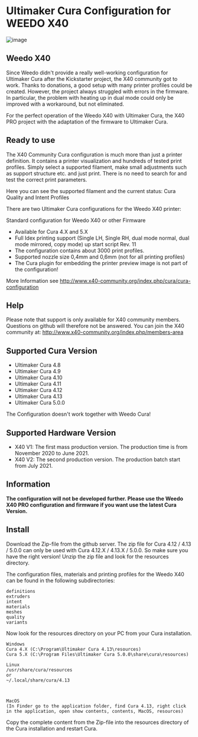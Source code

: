 # Ultimaker Cura Configuration for WEEDO X40
![image](http://www.x40-community.org/images/x40/cura.jpg)

## Weedo X40
Since Weedo didn't provide a really well-working configuration for Ultimaker Cura after the Kickstarter project, the X40 community got to work. Thanks to donations, a good setup with many printer profiles could be created.
However, the project always struggled with errors in the firmware. In particular, the problem with heating up in dual mode could only be improved with a workaround, but not eliminated.

For the perfect operation of the Weedo X40 with Ultimaker Cura, the X40 PRO project with the adaptation of the firmware to Ultimaker Cura.

## Ready to use
The X40 Community Cura configuration is much more than just a printer definition. It contains a printer visualization and hundreds of tested print profiles. Simply select a supported filament, make small adjustments such as support structure etc. and just print. There is no need to search for and test the correct print parameters. 

Here you can see the supported filament and the current status: Cura Quality and Intent Profiles

There are two Ultimaker Cura configurations for the Weedo X40 printer:

Standard configuration for Weedo X40 or other Firmware
- Available for Cura 4.X and 5.X
- Full Idex printing support (Single LH, Single RH, dual mode normal, dual mode mirrored, copy mode) up start script Rev. 11
- The configuration contains about 3000 print profiles.
- Supported nozzle size 0,4mm and 0,6mm (not for all printing profiles)
- The Cura plugin for embedding the printer preview image is not part of the configuration!

More Information see http://www.x40-community.org/index.php/cura/cura-configuration

## Help
Please note that support is only available for X40 community members. Questions on github will therefore not be answered.
You can join the X40 community at: http://www.x40-community.org/index.php/members-area

## Supported Cura Version 
- Ultimaker Cura 4.8
- Ultimaker Cura 4.9
- Ultimaker Cura 4.10
- Ultimaker Cura 4.11
- Ultimaker Cura 4.12
- Ultimaker Cura 4.13
- Ultimaker Cura 5.0.0

The Configuration doesn't work together with Weedo Cura! 

## Supported Hardware Version 
- X40 V1: The first mass production version. The production time is from November 2020 to June 2021.
- X40 V2: The second production version. The production batch start from July 2021.


## Information
**The configuration will not be developed further. Please use the Weedo X40 PRO configuration and firmware if you want use the latest Cura Version.**

## Install
Download the Zip-file from the github server. The zip file for Cura 4.12 / 4.13 / 5.0.0 can only be used with Cura 4.12.X / 4.13.X / 5.0.0. So make sure you have the right version! Unzip the zip file and look for the resources directory.  

The configuration files, materials and printing profiles for the Weedo X40 can be found in the following subdirectories: 

    definitions
    extruders
    intent
    materials
    meshes
    quality
    variants

Now look for the resources directory on your PC from your Cura installation.

    Windows
    Cura 4.X (C:\Program\Ultimaker Cura 4.13\resources)
    Cura 5.X (C:\Program Files\Ultimaker Cura 5.0.0\share\cura\resources)

    Linux
    /usr/share/cura/resources
    or
    ~/.local/share/cura/4.13



    MacOS 
    (In Finder go to the application folder, find Cura 4.13, right click in the application, open show contents, contents, MacOS, resources)

 

Copy the complete content from the Zip-file into the resources directory of the Cura installation and restart Cura.
